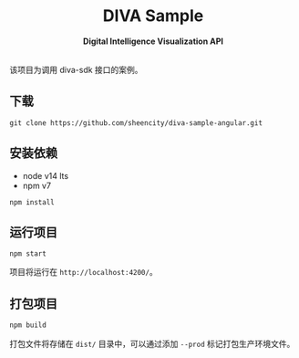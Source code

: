 <h1 align="center">DIVA Sample</h1>
<div align="center">
  <strong>Digital Intelligence Visualization API</strong>
</div>
<br />

该项目为调用 diva-sdk 接口的案例。

## 下载

```shell
git clone https://github.com/sheencity/diva-sample-angular.git
```

## 安装依赖

- node v14 lts
- npm v7

```shell
npm install
```

## 运行项目

```shell
npm start
```

项目将运行在 `http://localhost:4200/`。

## 打包项目

```javascript
npm build
```

打包文件将存储在 `dist/` 目录中，可以通过添加 `--prod` 标记打包生产环境文件。
